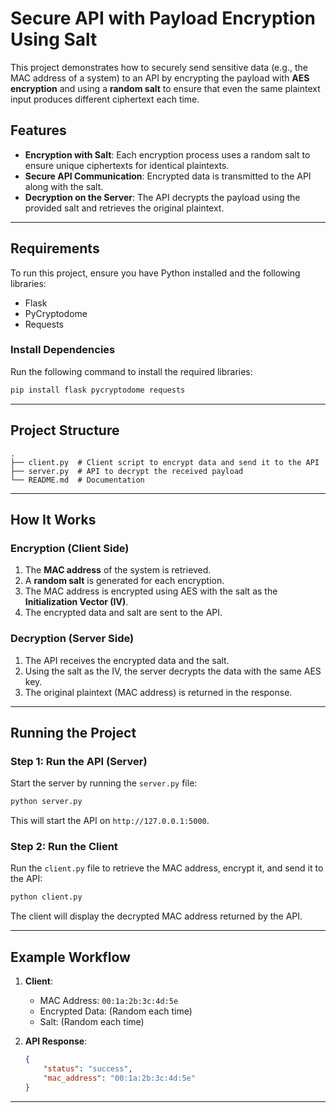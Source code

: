 # Secure API with Payload Encryption Using Salt

This project demonstrates how to securely send sensitive data (e.g., the MAC address of a system) to an API by encrypting the payload with **AES encryption** and using a **random salt** to ensure that even the same plaintext input produces different ciphertext each time.

## Features
- **Encryption with Salt**: Each encryption process uses a random salt to ensure unique ciphertexts for identical plaintexts.
- **Secure API Communication**: Encrypted data is transmitted to the API along with the salt.
- **Decryption on the Server**: The API decrypts the payload using the provided salt and retrieves the original plaintext.

---

## Requirements
To run this project, ensure you have Python installed and the following libraries:

- Flask
- PyCryptodome
- Requests

### Install Dependencies
Run the following command to install the required libraries:
```bash
pip install flask pycryptodome requests
```

---

## Project Structure
```
.
├── client.py  # Client script to encrypt data and send it to the API
├── server.py  # API to decrypt the received payload
└── README.md  # Documentation
```

---

## How It Works

### Encryption (Client Side)
1. The **MAC address** of the system is retrieved.
2. A **random salt** is generated for each encryption.
3. The MAC address is encrypted using AES with the salt as the **Initialization Vector (IV)**.
4. The encrypted data and salt are sent to the API.

### Decryption (Server Side)
1. The API receives the encrypted data and the salt.
2. Using the salt as the IV, the server decrypts the data with the same AES key.
3. The original plaintext (MAC address) is returned in the response.

---

## Running the Project

### Step 1: Run the API (Server)
Start the server by running the `server.py` file:
```bash
python server.py
```
This will start the API on `http://127.0.0.1:5000`.

### Step 2: Run the Client
Run the `client.py` file to retrieve the MAC address, encrypt it, and send it to the API:
```bash
python client.py
```
The client will display the decrypted MAC address returned by the API.

---

## Example Workflow
1. **Client**:
   - MAC Address: `00:1a:2b:3c:4d:5e`
   - Encrypted Data: (Random each time)
   - Salt: (Random each time)

2. **API Response**:
   ```json
   {
       "status": "success",
       "mac_address": "00:1a:2b:3c:4d:5e"
   }
   ```

----